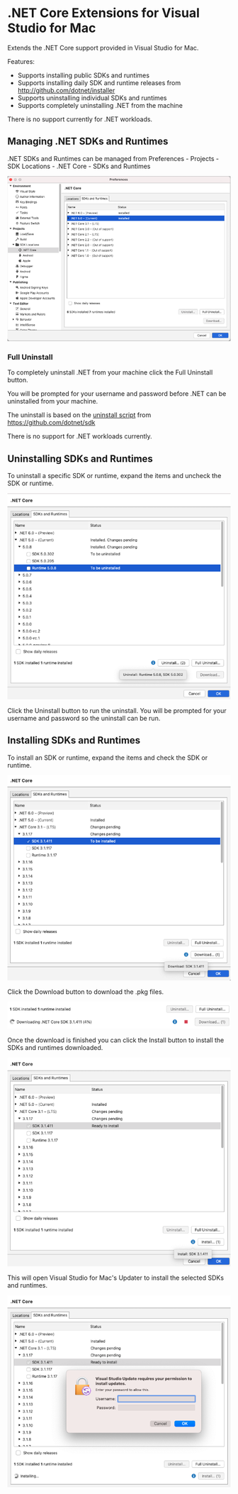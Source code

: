 # .NET Core Extensions for Visual Studio for Mac

Extends the .NET Core support provided in Visual Studio for Mac.

Features:

 - Supports installing public SDKs and runtimes
 - Supports installing daily SDK and runtime releases from http://github.com/dotnet/installer
 - Supports uninstalling individual SDKs and runtimes
 - Supports completely uninstalling .NET from the machine

There is no support currently for .NET workloads.

## Managing .NET SDKs and Runtimes

.NET SDKs and Runtimes can be managed from
Preferences - Projects - SDK Locations - .NET Core - SDKs and Runtimes

![SDKs and Runtimes in preferences](img/SdksAndRuntimesPreferences.png)

### Full Uninstall

To completely uninstall .NET from your machine click the
Full Uninstall button.

You will be prompted for your username and password
before .NET can be uninstalled from your machine.

The uninstall is based on the [uninstall script](https://github.com/dotnet/sdk/blob/main/scripts/obtain/uninstall/dotnet-uninstall-pkgs.sh) from https://github.com/dotnet/sdk

There is no support for .NET workloads currently.

## Uninstalling SDKs and Runtimes

To uninstall a specific SDK or runtime, expand the items and
uncheck the SDK or runtime.

![SDK selected for uninstall](img/SdkAndRuntimeToBeUninstalled.png)

Click the Uninstall button to run
the uninstall. You will be prompted for your username and
password so the uninstall can be run.

## Installing SDKs and Runtimes

To install an SDK or runtime, expand the items and check the
SDK or runtime.

![SDK selected for download](img/SdkSelectedForDownload.png)

Click the Download button to download the
.pkg files.

![Downloading SDK](img/DownloadingSdk.png)

Once the download is finished you can click the
Install button to install the SDKs and runtimes downloaded.

![SDK downloaded ready to install](img/SdkDownloadedReadyToInstall.png)

This will open Visual Studio for Mac's Updater to install the
selected SDKs and runtimes.

![Updater asking for username password](img/InstallingSdkAndRuntimeUpdaterPrompt.png)

